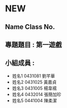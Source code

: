 # NEW

## Name Class No.

## 專題題目 : 第一遊戲

## 小組成員 : 

* 姓名1 0431081 劉芊華
* 姓名2 0431025 黃嘉貞
* 姓名3 0431005 楊韋襦
* 姓名4 0432014 張簡加珍
* 姓名5 0441004 陳柔潔
